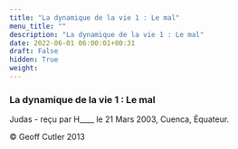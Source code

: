 ```yaml
---
title: "La dynamique de la vie 1 : Le mal"
menu_title: ""
description: "La dynamique de la vie 1 : Le mal"
date: 2022-06-01 06:00:01+00:31
draft: False
hidden: True
weight:
---
```

### La dynamique de la vie 1 : Le mal

Judas - reçu par H____ le 21 Mars 2003, Cuenca, Équateur.



© Geoff Cutler 2013